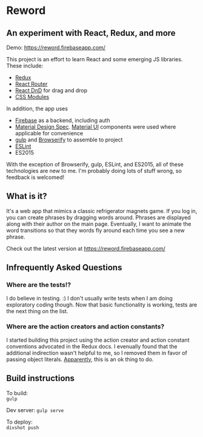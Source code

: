 # Reword
## An experiment with React, Redux, and more

Demo: https://reword.firebaseapp.com/

This project is an effort to learn React and some emerging JS libraries. These include:
* [Redux](https://github.com/rackt/redux)
* [React Router](https://github.com/rackt/react-router)
* [React DnD](https://github.com/gaearon/react-dnd) for drag and drop
* [CSS Modules](https://github.com/css-modules/css-modules)

In addition, the app uses  
* [Firebase](https://www.firebase.com/) as a backend, including auth
* [Material Design Spec](https://www.google.com/design/spec/material-design/introduction.html).  [Material UI](http://www.material-ui.com/#/home) components were used where applicable for convenience
* [gulp](https://github.com/gulpjs/gulp) and [Browserify](https://github.com/substack/node-browserify) to assemble to project
* [ESLint](http://eslint.org/)
* ES2015

With the exception of Browserify, gulp, ESLint, and ES2015, all of these technologies are new to me. I'm probably doing lots of stuff wrong, so feedback is welcomed!

## What is it?
It's a web app that mimics a classic refrigerator magnets game. If you log in, you can create phrases by dragging words around. Phrases are displayed along with their author on the main page. Eventually, I want to animate the word transitions so that they words fly around each time you see a new phrase.

Check out the latest version at https://reword.firebaseapp.com/

## Infrequently Asked Questions
### Where are the tests!?
I do believe in testing. :) I don't usually write tests when I am doing exploratory coding though. Now that basic functionality is working, tests are the next thing on the list.

### Where are the action creators and action constants?
I started building this project using the action creator and action constant conventions advocated in the Redux docs. I evenually found that the additional indirection wasn't helpful to me, so I removed them in favor of passing object literals. [Apparently](http://rackt.org/redux/docs/basics/Actions.html#note-on-boilerplate), this is an ok thing to do.

## Build instructions

To build:  
`gulp`

Dev server:
`gulp serve`

To deploy:  
`divshot push`
